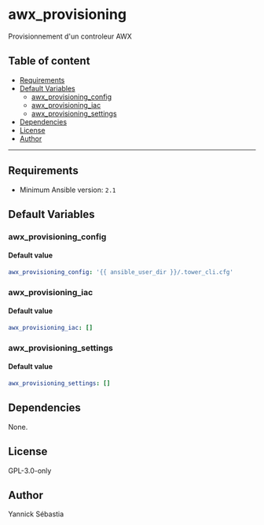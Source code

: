 # awx_provisioning

Provisionnement d'un controleur AWX

## Table of content

- [Requirements](#requirements)
- [Default Variables](#default-variables)
  - [awx_provisioning_config](#awx_provisioning_config)
  - [awx_provisioning_iac](#awx_provisioning_iac)
  - [awx_provisioning_settings](#awx_provisioning_settings)
- [Dependencies](#dependencies)
- [License](#license)
- [Author](#author)

---

## Requirements

- Minimum Ansible version: `2.1`

## Default Variables

### awx_provisioning_config

#### Default value

```YAML
awx_provisioning_config: '{{ ansible_user_dir }}/.tower_cli.cfg'
```

### awx_provisioning_iac

#### Default value

```YAML
awx_provisioning_iac: []
```

### awx_provisioning_settings

#### Default value

```YAML
awx_provisioning_settings: []
```

## Dependencies

None.

## License

GPL-3.0-only

## Author

Yannick Sébastia

